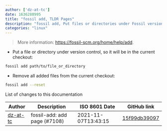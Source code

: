 ```yaml
---
author: ['dz-at-tc']
date: 1636288995
title: "fossil add, TLDR Pages"
description: "fossil add, Put files or directories under Fossil version control."
categories: "linux"
---
```

> More information: <https://fossil-scm.org/home/help/add>.

- Put a file or directory under version control, so it will be in the current checkout:

```bash
fossil add path/to/file_or_directory
```

- Remove all added files from the current checkout:

```bash
fossil add --reset
```
List of changes to this documentation


Author | Description | ISO 8601 Date | GitHub link
------|-----|-----|-----
[dz-at-tc](mailto:49352191+dz-at-tc@users.noreply.github.com) | fossil-add: add page (#7108) | 2021-11-07T13:43:15 | [15f99db39097](https://github.com/tldr-pages/tldr/commit/15f99db39097abdde2b2420270908630d6f6eb56)

